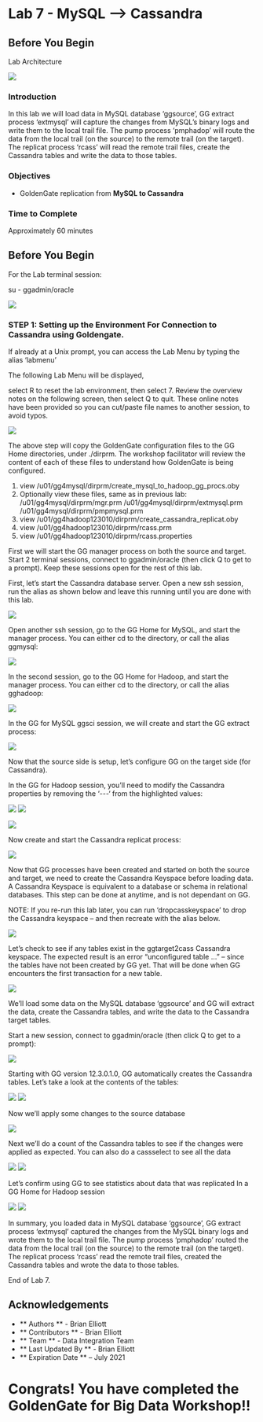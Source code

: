 # Lab 7 -  MySQL --> Cassandra

## Before You Begin

Lab Architecture

![](images/700/image701_1.png)


### Introduction
In this lab we will load data in MySQL database ‘ggsource’, GG extract process ‘extmysql’ will capture the changes from MySQL’s binary logs and write them to the local trail file. The pump process ‘pmphadop’ will route the data from the local trail (on the source) to the remote trail (on the target). The replicat
process ‘rcass’ will read the remote trail files, create the Cassandra tables and write the data to those tables.


### Objectives
- GoldenGate replication from **MySQL to Cassandra**

### Time to Complete
Approximately 60 minutes

## Before You Begin
For the Lab terminal session:

su - ggadmin/oracle

![](images/700/Lab7Menu.png)


### STEP 1: Setting up the Environment For Connection to Cassandra using Goldengate.
    
If already at a Unix prompt, you can access the Lab Menu by typing the alias ‘labmenu’

The following Lab Menu will be displayed, 

select R to reset the lab environment, then select 7.
Review the overview notes on the following screen, then select Q to quit. These online notes have been provided so you can cut/paste file names to another session, to avoid typos.

![](images/700/Lab7Menu.png)

The above step will copy the GoldenGate configuration files to the GG Home directories, under ./dirprm. The workshop facilitator will review the content of each of these files to understand how GoldenGate is being configured.

1)	view /u01/gg4mysql/dirprm/create_mysql_to_hadoop_gg_procs.oby
2)	Optionally view these files, same as in previous lab:
/u01/gg4mysql/dirprm/mgr.prm
/u01/gg4mysql/dirprm/extmysql.prm
/u01/gg4mysql/dirprm/pmpmysql.prm
3)	view /u01/gg4hadoop123010/dirprm/create_cassandra_replicat.oby
4)	view /u01/gg4hadoop123010/dirprm/rcass.prm
5)	view /u01/gg4hadoop123010/dirprm/rcass.properties

First we will start the GG manager process on both the source and target. Start 2 terminal sessions, connect to ggadmin/oracle (then click Q to get to a prompt). Keep these sessions open for the rest of this lab.


First, let’s start the Cassandra database server. Open a new ssh session, run the alias as shown below and leave this running until you are done with this lab.


![](images/ALL/F2.png)

Open another ssh session, go to the GG Home for MySQL, and start the manager process. You can either cd to the directory, or call the alias ggmysql:

![](images/ALL/F3.png)

In the second session, go to the GG Home for Hadoop, and start the manager process. You can either cd to the directory, or call the alias gghadoop:

![](images/ALL/F4.png)

In the GG for MySQL ggsci session, we will create and start the GG extract process:

![](images/ALL/F5.png)

Now that the source side is setup, let’s configure GG on the target side (for Cassandra).

In the GG for Hadoop session, you’ll need to modify the Cassandra properties by removing the ‘---‘ from the highlighted values:

![](images/ALL/F6.png)
![](images/ALL/F7.png)

![](images/700/image7xx_1.png)

Now create and start the Cassandra replicat process:

![](images/ALL/F8.png)

Now that GG processes have been created and started on both the source and target, we need to create the Cassandra Keyspace before loading data. A Cassandra Keyspace is equivalent to a database or schema in relational databases. This step can be done at anytime, and is not dependant on GG.

NOTE: If you re-run this lab later, you can run ‘dropcasskeyspace’ to drop the Cassandra keyspace – and then recreate with the alias below.

![](images/ALL/F9.png)


Let’s check to see if any tables exist in the ggtarget2cass Cassandra keyspace. The expected result is an error “unconfigured table …” – since the tables have not been created by GG yet. That will be done when GG encounters the first transaction for a new table.

![](images/ALL/F10.png)

We’ll load some data on the MySQL database ‘ggsource’ and GG will extract the data, create the Cassandra tables, and write the data to the Cassandra target tables.

Start a new session, connect to ggadmin/oracle (then click Q to get to a prompt):

![](images/ALL/F11.png)

Starting with GG version 12.3.0.1.0, GG automatically creates the Cassandra tables. Let’s take a look at the contents of the tables:

![](images/ALL/F12.png)
![](images/ALL/F13.png)



Now we’ll apply some changes to the source database

![](images/ALL/F14.png)

Next we’ll do a count of the Cassandra tables to see if the changes were applied as expected. You can also do a cassselect to see all the data

![](images/ALL/F15.png)
![](images/ALL/F16.png)

Let’s confirm using GG to see statistics about data that was replicated In a GG Home for Hadoop session

![](images/ALL/F17.png)
![](images/ALL/F18.png)

In summary, you loaded data in MySQL database ‘ggsource’, GG extract process ‘extmysql’ captured the changes from the MySQL binary logs and wrote them to the local trail file. The pump process
‘pmphadop’ routed the data from the local trail (on the source) to the remote trail (on the target). The replicat process ‘rcass’ read the remote trail files, created the Cassandra tables and wrote the data to those tables.

End of Lab 7.

## Acknowledgements

 - ** Authors ** - Brian Elliott
 - ** Contributors ** - Brian Elliott
 - ** Team ** - Data Integration Team
 - ** Last Updated By ** - Brian Elliott
 - ** Expiration Date ** – July 2021
  
# Congrats! You have completed the GoldenGate for Big Data Workshop!! 


